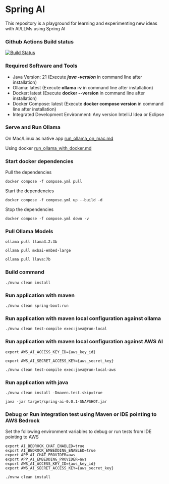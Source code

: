 # Spring AI
This repository is a playground for learning and experimenting new ideas with AI/LLMs using Spring AI

### Github Actions Build status
[![Build Status](https://github.com/harishkannarao/spring-ai/workflows/CI-main/badge.svg)](https://github.com/harishkannarao/spring-ai/actions?query=workflow%3ACI-main)

### Required Software and Tools
* Java Version: 21 (Execute **_java -version_** in command line after installation)
* Ollama: latest (Execute **ollama -v** in command line after installation)
* Docker: latest (Execute **docker --version** in command line after installation)
* Docker Compose: latest (Execute **docker compose version** in command line after installation)
* Integrated Development Environment: Any version IntelliJ Idea or Eclipse

### Serve and Run Ollama

On Mac/Linux as native app [run_ollama_on_mac.md](https://github.com/harishkannarao/spring-ai/blob/main/run_ollama_on_mac.md)

Using docker [run_ollama_with_docker.md](https://github.com/harishkannarao/spring-ai/blob/main/run_ollama_with_docker.md)

### Start docker dependencies

Pull the dependencies

    docker compose -f compose.yml pull

Start the dependencies

    docker compose -f compose.yml up --build -d

Stop the dependencies

    docker compose -f compose.yml down -v

### Pull Ollama Models

    ollama pull llama3.2:3b

    ollama pull mxbai-embed-large

    ollama pull llava:7b

### Build command

    ./mvnw clean install

### Run application with maven

    ./mvnw clean spring-boot:run

### Run application with maven local configuration against ollama

    ./mvnw clean test-compile exec:java@run-local

### Run application with maven local configuration against AWS AI

    export AWS_AI_ACCESS_KEY_ID={aws_key_id}

    export AWS_AI_SECRET_ACCESS_KEY={aws_secret_key}

    ./mvnw clean test-compile exec:java@run-local-aws

### Run application with java

    ./mvnw clean install -Dmaven.test.skip=true

    java -jar target/spring-ai-0.0.1-SNAPSHOT.jar

### Debug or Run integration test using Maven or IDE pointing to AWS Bedrock

Set the following environment variables to debug or run tests from IDE pointing to AWS

    export AI_BEDROCK_CHAT_ENABLED=true
    export AI_BEDROCK_EMBEDDING_ENABLED=true
    export APP_AI_CHAT_PROVIDER=aws
    export APP_AI_EMBEDDING_PROVIDER=aws
    export AWS_AI_ACCESS_KEY_ID={aws_key_id}
    export AWS_AI_SECRET_ACCESS_KEY={aws_secret_key}

    ./mvnw clean install